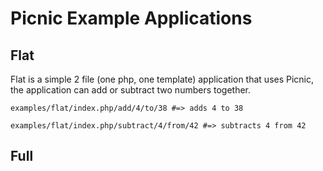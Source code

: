 Picnic Example Applications
===========================

Flat
----

Flat is a simple 2 file (one php, one template) application that uses Picnic, the application can add or subtract two numbers together.
	
	examples/flat/index.php/add/4/to/38 #=> adds 4 to 38
	
	examples/flat/index.php/subtract/4/from/42 #=> subtracts 4 from 42
	
Full
----

